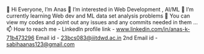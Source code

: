👋 Hi Everyone, I’m Anas
 👀 I’m interested in Web Development , AI/ML 
 🌱 I’m currently learning Web dev and ML data set analysis problems
 💞️ You can view my codes and point out any issues and any commits needed in them ...
 📫 How to reach me - 
    Linkedln profile link - www.linkedin.com/in/anas-k-71b473296
    Email id - 23bcs083@iiitdwd.ac.in 
    2nd Email id - sabihaanas123@gmail.com

<!---
ANAS727189/ANAS727189 is a ✨ special ✨ repository because its `README.md` (this file) appears on your GitHub profile.
You can click the Preview link to take a look at your changes.
--->
